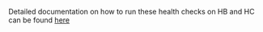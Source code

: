 Detailed documentation on how to run these health checks on HB and HC can be found [here](https://techcommunity.microsoft.com/t5/AzureCAT/Health-checks-for-HPC-workloads-on-Microsoft-Azure/ba-p/837843)
